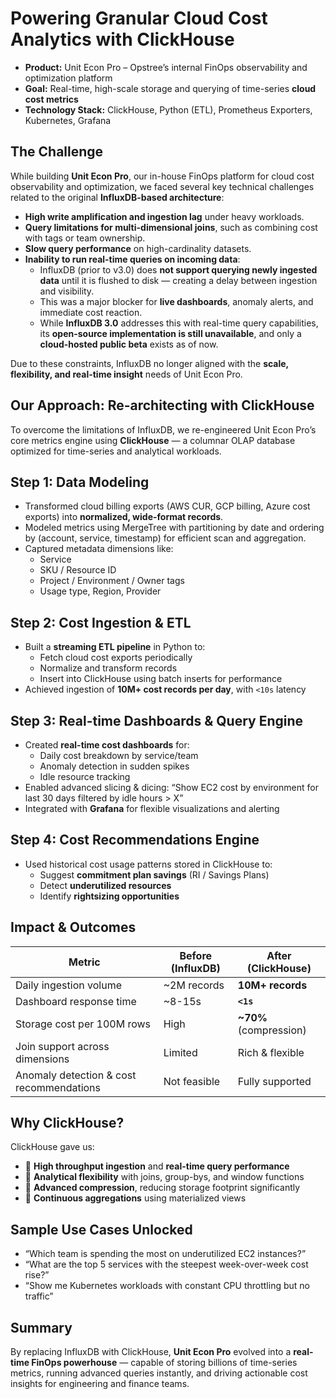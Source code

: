 # Powering Granular Cloud Cost Analytics with ClickHouse

- **Product:** Unit Econ Pro – Opstree’s internal FinOps observability and optimization platform  
- **Goal:** Real-time, high-scale storage and querying of time-series **cloud cost metrics**  
- **Technology Stack:** ClickHouse, Python (ETL), Prometheus Exporters, Kubernetes, Grafana

## The Challenge

While building **Unit Econ Pro**, our in-house FinOps platform for cloud cost observability and optimization, we faced several key technical challenges related to the original **InfluxDB-based architecture**:

- **High write amplification and ingestion lag** under heavy workloads.
- **Query limitations for multi-dimensional joins**, such as combining cost with tags or team ownership.
- **Slow query performance** on high-cardinality datasets.
- **Inability to run real-time queries on incoming data**:
  - InfluxDB (prior to v3.0) does **not support querying newly ingested data** until it is flushed to disk — creating a delay between ingestion and visibility.
  - This was a major blocker for **live dashboards**, anomaly alerts, and immediate cost reaction.
  - While **InfluxDB 3.0** addresses this with real-time query capabilities, its **open-source implementation is still unavailable**, and only a **cloud-hosted public beta** exists as of now.

Due to these constraints, InfluxDB no longer aligned with the **scale, flexibility, and real-time insight** needs of Unit Econ Pro.

## Our Approach: Re-architecting with ClickHouse

To overcome the limitations of InfluxDB, we re-engineered Unit Econ Pro’s core metrics engine using **ClickHouse** — a columnar OLAP database optimized for time-series and analytical workloads.

## Step 1: Data Modeling

- Transformed cloud billing exports (AWS CUR, GCP billing, Azure cost exports) into **normalized, wide-format records**.
- Modeled metrics using MergeTree with partitioning by date and ordering by (account, service, timestamp) for efficient scan and aggregation.
- Captured metadata dimensions like:
  - Service
  - SKU / Resource ID
  - Project / Environment / Owner tags
  - Usage type, Region, Provider

## Step 2: Cost Ingestion & ETL

- Built a **streaming ETL pipeline** in Python to:
  - Fetch cloud cost exports periodically
  - Normalize and transform records
  - Insert into ClickHouse using batch inserts for performance
- Achieved ingestion of **10M+ cost records per day**, with `<10s` latency

## Step 3: Real-time Dashboards & Query Engine

- Created **real-time cost dashboards** for:
  - Daily cost breakdown by service/team
  - Anomaly detection in sudden spikes
  - Idle resource tracking
- Enabled advanced slicing & dicing: “Show EC2 cost by environment for last 30 days filtered by idle hours > X”
- Integrated with **Grafana** for flexible visualizations and alerting

## Step 4: Cost Recommendations Engine

- Used historical cost usage patterns stored in ClickHouse to:
  - Suggest **commitment plan savings** (RI / Savings Plans)
  - Detect **underutilized resources**
  - Identify **rightsizing opportunities**

## Impact & Outcomes

| **Metric** | **Before (InfluxDB)** | **After (ClickHouse)** |
| --- | --- | --- |
| Daily ingestion volume | ~2M records | **10M+ records** |
| Dashboard response time | ~8-15s | **`<1s`** |
| Storage cost per 100M rows | High | **~70%** (compression) |
| Join support across dimensions | Limited | Rich & flexible |
| Anomaly detection & cost recommendations | Not feasible | Fully supported |

## Why ClickHouse?

ClickHouse gave us:

- 🚀 **High throughput ingestion** and **real-time query performance**
- 🧠 **Analytical flexibility** with joins, group-bys, and window functions
- 💾 **Advanced compression**, reducing storage footprint significantly
- 🔄 **Continuous aggregations** using materialized views

## Sample Use Cases Unlocked

- “Which team is spending the most on underutilized EC2 instances?”
- “What are the top 5 services with the steepest week-over-week cost rise?”
- “Show me Kubernetes workloads with constant CPU throttling but no traffic”

## Summary

By replacing InfluxDB with ClickHouse, **Unit Econ Pro** evolved into a **real-time FinOps powerhouse** — capable of storing billions of time-series metrics, running advanced queries instantly, and driving actionable cost insights for engineering and finance teams.

